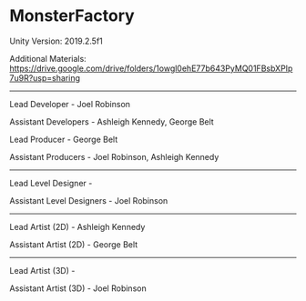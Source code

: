 # MonsterFactory

Unity Version: 2019.2.5f1

Additional Materials: https://drive.google.com/drive/folders/1owgl0ehE77b643PyMQ01FBsbXPIp7u9R?usp=sharing
__________________________________________________________

Lead Developer - Joel Robinson

Assistant Developers - Ashleigh Kennedy, George Belt


Lead Producer - George Belt

Assistant Producers - Joel Robinson, Ashleigh Kennedy
__________________________________________________________

Lead Level Designer -

Assistant Level Designers - Joel Robinson
__________________________________________________________

Lead Artist (2D) - Ashleigh Kennedy

Assistant Artist (2D) - George Belt
__________________________________________________________

Lead Artist (3D) -

Assistant Artist (3D) - Joel Robinson
